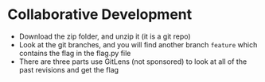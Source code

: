 # Collaborative Development
- Download the zip folder, and unzip it (it is a git repo)
- Look at the git branches, and you will find another branch `feature` which contains the flag in the flag.py file
- There are three parts use GitLens (not sponsored) to look at all of the past revisions and get the flag